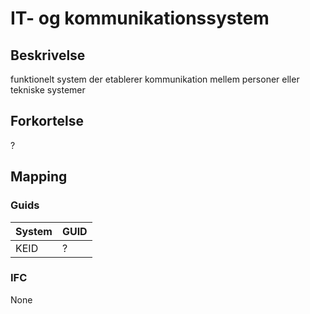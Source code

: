 # IT- og kommunikationssystem

## Beskrivelse

funktionelt system der etablerer kommunikation mellem personer eller tekniske systemer

## Forkortelse

?

## Mapping

### Guids

| System | GUID |
| ------ | ---- |
| KEID   | ?    |

### IFC

None
